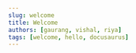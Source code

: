 ```yaml
---
slug: welcome
title: Welcome
authors: [gaurang, vishal, riya]
tags: [welcome, hello, docusaurus]
---
```


